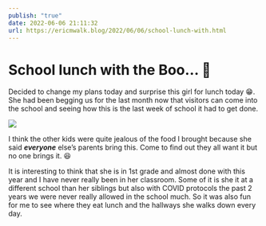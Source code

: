 ```yaml
---
publish: "true"
date: 2022-06-06 21:11:32
url: https://ericmwalk.blog/2022/06/06/school-lunch-with.html
---
```


# School lunch with the Boo… 👻

Decided to change my plans today and surprise this girl for lunch today 😁. She had been begging us for the last month now that visitors can come into the school and seeing how this is the last week of school it had to get done.

![](https://ericmwalk.blog/uploads/2022/ab02630401.jpg)

I think the other kids were quite jealous of the food I brought because she said ***everyone*** else’s parents bring this. Come to find out they all want it but no one brings it. 😆

It is interesting to think that she is in 1st grade and almost done with this year and I have never really been in her classroom. Some of it is she it at a different school than her siblings but also with COVID protocols the past 2 years we were never really allowed in the school much. So it was also fun for me to see where they eat lunch and the hallways she walks down every day.
